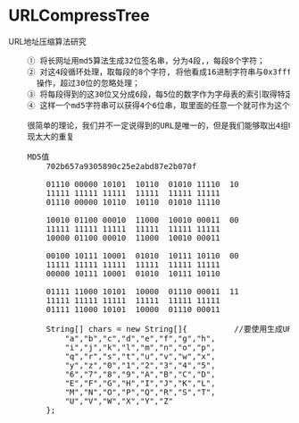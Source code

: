 # URLCompressTree
URL地址压缩算法研究

<pre>
    ① 将长网址用md5算法生成32位签名串，分为4段,，每段8个字符；
    ② 对这4段循环处理，取每段的8个字符, 将他看成16进制字符串与0x3fffffff(30位1)的位与
      操作，超过30位的忽略处理；
    ③ 将每段得到的这30位又分成6段，每5位的数字作为字母表的索引取得特定字符，依次进行获得6位字符串；
    ④ 这样一个md5字符串可以获得4个6位串，取里面的任意一个就可作为这个长url的短url地址。

    很简单的理论，我们并不一定说得到的URL是唯一的，但是我们能够取出4组URL，这样几乎不会出
    现太大的重复

    MD5值
        702b657a9305890c25e2abd87e2b070f

        01110 00000 10101  10110  01010 11110  10
        11111 11111 11111  11111  11111 11111
        01110 00000 10110  10110  01010 11110 

        10010 01100 00010  11000  10010 00011  00
        11111 11111 11111  11111  11111 11111
        10000 01100 00010  11000  10010 00011
 
        00100 10111 10001  01010  10111 10110  00
        11111 11111 11111  11111  11111 11111
        00000 10111 10001  01010  10111 10110

        01111 11000 10101  10000  01110 00011  11
        11111 11111 11111  11111  11111 11111
        01111 11000 10101  10000  01110 00011

        String[] chars = new String[]{          //要使用生成URL的字符 
            "a","b","c","d","e","f","g","h", 
            "i","j","k","l","m","n","o","p", 
            "q","r","s","t","u","v","w","x", 
            "y","z","0","1","2","3","4","5", 
            "6","7","8","9","A","B","C","D", 
            "E","F","G","H","I","J","K","L", 
            "M","N","O","P","Q","R","S","T", 
            "U","V","W","X","Y","Z" 
        };
</pre>